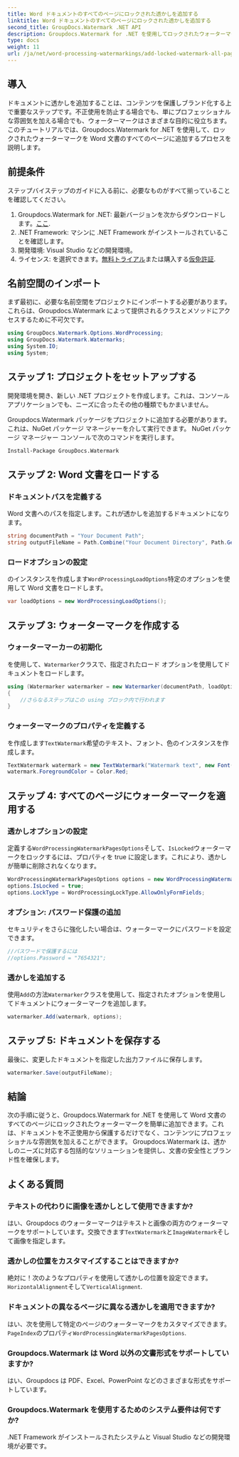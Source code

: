 ```yaml
---
title: Word ドキュメントのすべてのページにロックされた透かしを追加する
linktitle: Word ドキュメントのすべてのページにロックされた透かしを追加する
second_title: GroupDocs.Watermark .NET API
description: Groupdocs.Watermark for .NET を使用してロックされたウォーターマークを追加し、ドキュメントを保護します。簡単に実装するには、ステップバイステップのガイドに従ってください。
type: docs
weight: 11
url: /ja/net/word-processing-watermarkings/add-locked-watermark-all-pages-word-docs/
---
```

## 導入
ドキュメントに透かしを追加することは、コンテンツを保護しブランド化する上で重要なステップです。不正使用を防止する場合でも、単にプロフェッショナルな雰囲気を加える場合でも、ウォーターマークはさまざまな目的に役立ちます。このチュートリアルでは、Groupdocs.Watermark for .NET を使用して、ロックされたウォーターマークを Word 文書のすべてのページに追加するプロセスを説明します。
## 前提条件
ステップバイステップのガイドに入る前に、必要なものがすべて揃っていることを確認してください。
1. Groupdocs.Watermark for .NET: 最新バージョンを次からダウンロードします。[ここ](https://releases.groupdocs.com/Watermark/net/).
2. .NET Framework: マシンに .NET Framework がインストールされていることを確認します。
3. 開発環境: Visual Studio などの開発環境。
4. ライセンス: を選択できます。[無料トライアル](https://releases.groupdocs.com/)または購入する[仮免許証](https://purchase.groupdocs.com/temporary-license/).
## 名前空間のインポート
まず最初に、必要な名前空間をプロジェクトにインポートする必要があります。これらは、Groupdocs.Watermark によって提供されるクラスとメソッドにアクセスするために不可欠です。
```csharp
using GroupDocs.Watermark.Options.WordProcessing;
using GroupDocs.Watermark.Watermarks;
using System.IO;
using System;
```
## ステップ 1: プロジェクトをセットアップする

開発環境を開き、新しい .NET プロジェクトを作成します。これは、コンソール アプリケーションでも、ニーズに合ったその他の種類でもかまいません。

Groupdocs.Watermark パッケージをプロジェクトに追加する必要があります。これは、NuGet パッケージ マネージャーを介して実行できます。 NuGet パッケージ マネージャー コンソールで次のコマンドを実行します。
```sh
Install-Package GroupDocs.Watermark
```
## ステップ 2: Word 文書をロードする
### ドキュメントパスを定義する
Word 文書へのパスを指定します。これが透かしを追加するドキュメントになります。
```csharp
string documentPath = "Your Document Path";
string outputFileName = Path.Combine("Your Document Directory", Path.GetFileName(documentPath));
```
### ロードオプションの設定
のインスタンスを作成します`WordProcessingLoadOptions`特定のオプションを使用して Word 文書をロードします。
```csharp
var loadOptions = new WordProcessingLoadOptions();
```
## ステップ 3: ウォーターマークを作成する
### ウォーターマーカーの初期化
を使用して、`Watermarker`クラスで、指定されたロード オプションを使用してドキュメントをロードします。
```csharp
using (Watermarker watermarker = new Watermarker(documentPath, loadOptions))
{
    //さらなるステップはこの using ブロック内で行われます
}
```
### ウォーターマークのプロパティを定義する
を作成します`TextWatermark`希望のテキスト、フォント、色のインスタンスを作成します。
```csharp
TextWatermark watermark = new TextWatermark("Watermark text", new Font("Arial", 19));
watermark.ForegroundColor = Color.Red;
```
## ステップ 4: すべてのページにウォーターマークを適用する
### 透かしオプションの設定
定義する`WordProcessingWatermarkPagesOptions`そして、`IsLocked`ウォーターマークをロックするには、プロパティを true に設定します。これにより、透かしが簡単に削除されなくなります。
```csharp
WordProcessingWatermarkPagesOptions options = new WordProcessingWatermarkPagesOptions();
options.IsLocked = true;
options.LockType = WordProcessingLockType.AllowOnlyFormFields;
```
### オプション: パスワード保護の追加
セキュリティをさらに強化したい場合は、ウォーターマークにパスワードを設定できます。
```csharp
//パスワードで保護するには
//options.Password = "7654321";
```
### 透かしを追加する
使用`Add`の方法`Watermarker`クラスを使用して、指定されたオプションを使用してドキュメントにウォーターマークを追加します。
```csharp
watermarker.Add(watermark, options);
```
## ステップ 5: ドキュメントを保存する
最後に、変更したドキュメントを指定した出力ファイルに保存します。
```csharp
watermarker.Save(outputFileName);
```

## 結論
次の手順に従うと、Groupdocs.Watermark for .NET を使用して Word 文書のすべてのページにロックされたウォーターマークを簡単に追加できます。これは、ドキュメントを不正使用から保護するだけでなく、コンテンツにプロフェッショナルな雰囲気を加えることができます。 Groupdocs.Watermark は、透かしのニーズに対応する包括的なソリューションを提供し、文書の安全性とブランド性を確保します。
## よくある質問
### テキストの代わりに画像を透かしとして使用できますか?
はい、Groupdocs のウォーターマークはテキストと画像の両方のウォーターマークをサポートしています。交換できます`TextWatermark`と`ImageWatermark`そして画像を指定します。
### 透かしの位置をカスタマイズすることはできますか?
絶対に！次のようなプロパティを使用して透かしの位置を設定できます。`HorizontalAlignment`そして`VerticalAlignment`.
### ドキュメントの異なるページに異なる透かしを適用できますか?
はい、次を使用して特定のページのウォーターマークをカスタマイズできます。`PageIndex`のプロパティ`WordProcessingWatermarkPagesOptions`.
### Groupdocs.Watermark は Word 以外の文書形式をサポートしていますか?
はい、Groupdocs は PDF、Excel、PowerPoint などのさまざまな形式をサポートしています。
### Groupdocs.Watermark を使用するためのシステム要件は何ですか?
.NET Framework がインストールされたシステムと Visual Studio などの開発環境が必要です。